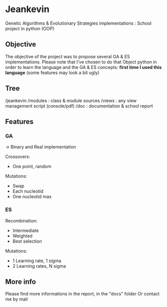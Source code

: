 # Jeankevin
Genetic Algorithms & Evolutionary Strategies implementations : School project in python (OOP)

## Objective

The objective of the project was to propose several GA & ES implementations.
Please note that I've chosen to do that Object python in order to learn the language and the GA & ES concepts: **first time I used this language** (some features may look a bit ugly)

## Tree

/jeankevin
  /modules : class & module sources
  /views : any view management script (console/pdf)
  /doc : documentation & school report
  
## Features

### GA
-> Binary and Real implementation

Crossovers:
- One point, random

Mutations:
- Swap
- Each nucleotid
- One nucleotid max

### ES

Recombination:
- Intermediate
- Weighted
- Best selection

Mutations:
- 1 Learning rate, 1 sigma
- 2 Learning rates, N sigma

## More info
Please find more informations in the report, in the "docs" folder
Or contact me by mail
  

